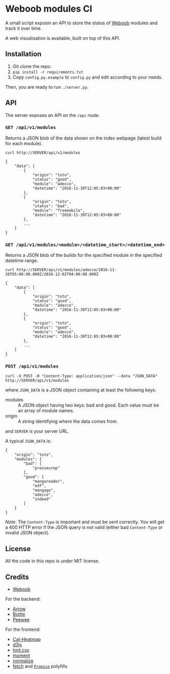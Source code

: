 Weboob modules CI
=================

A small script exposin an API to store the status of
[Weboob](http://weboob.org) modules and track it over time.

A web visualisation is available, built on top of this API.


## Installation

1. Git clone the repo.
2. `pip install -r requirements.txt`
3. Copy `config.py.example` to `config.py` and edit according to your needs.

Then, you are ready to run `./server.py`.


## API

The server exposes an API on the `/api` route.

### `GET /api/v1/modules`

Returns a JSON blob of the data shown on the index webpage (latest build for
each module).

```
curl http://SERVER/api/v1/modules
```

```
{
    "data": [
        {
            "origin": "toto",
            "status": "good",
            "module": "adecco",
            "datetime": "2016-11-30T12:05:03+00:00"
        },
        {
            "origin": "toto",
            "status": "bad",
            "module": "freemobile",
            "datetime": "2016-11-30T12:05:03+00:00"
        },
        ...
    ]
}
```

### `GET /api/v1/modules/<module>/<datetime_start>/<datetime_end>`

Returns a JSON blob of the builds for the specified module in the specified
datetime range.

```
curl http://SERVER/api/v1/modules/adecco/2016-11-20T05:00:00.000Z/2016-12-02T04:00:00.000Z
```

```
{
    "data": [
        {
            "origin": "toto",
            "status": "good",
            "module": "adecco",
            "datetime": "2016-11-30T12:05:03+00:00"
        },
        {
            "origin": "toto",
            "status": "good",
            "module": "adecco",
            "datetime": "2016-11-30T12:05:03+00:00"
        },
        ...
    ]
}
```


### `POST /api/v1/modules`

```
curl -X POST -H "Content-Type: application/json" --data "JSON_DATA" http://SERVER/api/v1/modules
```

where `JSON_DATA` is a JSON object containing at least the following keys:

<dl>
    <dt>modules</dt>
    <dd>A JSON object having two keys: bad and good. Each value must be an
    array of module names.</dd>
    <dt>origin</dt>
    <dd>A string identifying where the data comes from.</dd>
</dl>

and `SERVER` is your server URL.


A typical `JSON_DATA` is:
```
{
    "origin": "toto",
    "modules": {
        "bad": [
            "presseurop"
        ],
        "good": [
            "mangareader",
            "edf",
            "mangago",
            "adecco",
            "indeed"
		]
    }
}
```

_Note_: The `Content-Type` is important and must be sent correctly. You will
get a 400 HTTP error if the JSON query is not valid (either bad `Content-Type`
or invalid JSON object).


## License

All the code in this repo is under MIT license.


## Credits

* [Weboob](http://weboob.org/)

For the backend:

* [Arrow](http://crsmithdev.com/arrow/)
* [Bottle](http://bottlepy.org/)
* [Peewee](http://docs.peewee-orm.com/en/latest/)


For the frontend:

* [Cal-Heatmap](http://cal-heatmap.com/)
* [d3js](http://d3js.org/)
* [hint.css](https://kushagragour.in/lab/hint/)
* [moment](http://momentjs.com/)
* [normalize](https://necolas.github.io/normalize.css/)
* [fetch](https://github.com/github/fetch) and
  [`Promise`](https://github.com/taylorhakes/promise-polyfill) polyfills
